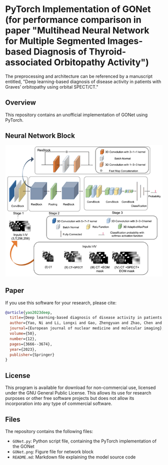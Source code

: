 # PyTorch Implementation of GONet (for performance comparison in paper "Multihead Neural Network for Multiple Segmented Images-based Diagnosis of Thyroid-associated Orbitopathy Activity")
 
The preprocessing and architecture can be referenced by a manuscript entitled, "Deep learning-based diagnosis of disease activity in patients with Graves’ orbitopathy using orbital SPECT/CT." 

## Overview
This repository contains an unofficial implementation of GONet using PyTorch.<br/>


## Neural Network Block
![Local Image](GONet.png "GONet")
## Paper
If you use this software for your research, please cite:

```bibtex
@article{yao2023deep,
  title={Deep learning-based diagnosis of disease activity in patients with Graves’ orbitopathy using orbital SPECT/CT},
  author={Yao, Ni and Li, Longxi and Gao, Zhengyuan and Zhao, Chen and Li, Yanting and Han, Chuang and Nan, Jiaofen and Zhu, Zelin and Xiao, Yi and Zhu, Fubao and others},
  journal={European journal of nuclear medicine and molecular imaging},
  volume={50},
  number={12},
  pages={3666--3674},
  year={2023},
  publisher={Springer}
}
```

## License
This program is available for download for non-commercial use, licensed under the GNU General Public License. This allows its use for research purposes or other free software projects but does not allow its incorporation into any type of commercial software.

## Files
The repository contains the following files:
- `GONet.py`: Python script file, containing the PyTorch implementation of the GONet
- `GONet.png`: Figure file for network block
- `README.md`: Markdown file explaining the model source code
